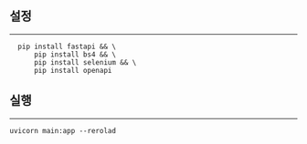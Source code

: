 ## 설정
---
```
  pip install fastapi && \
      pip install bs4 && \
      pip install selenium && \
      pip install openapi
```


## 실행
---
```
uvicorn main:app --rerolad
```
